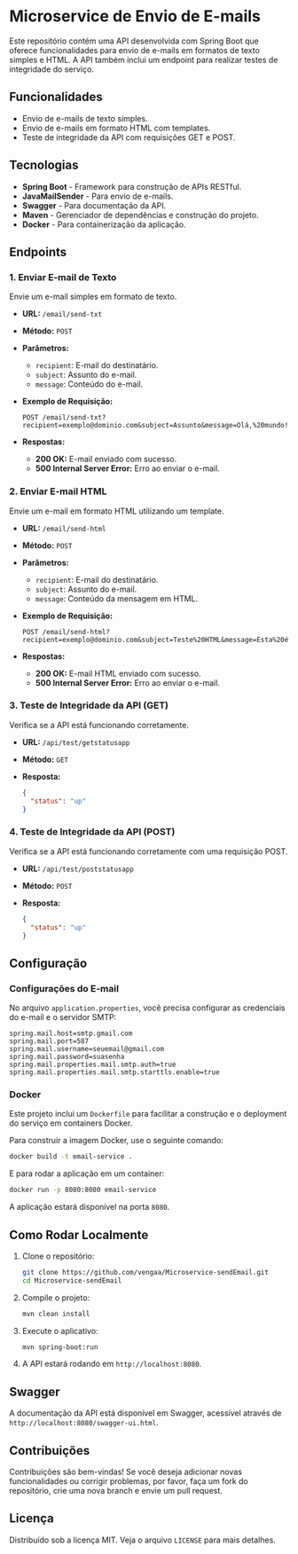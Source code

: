 
# Microservice de Envio de E-mails

Este repositório contém uma API desenvolvida com Spring Boot que oferece funcionalidades para envio de e-mails em formatos de texto simples e HTML. A API também inclui um endpoint para realizar testes de integridade do serviço.

## Funcionalidades

- Envio de e-mails de texto simples.
- Envio de e-mails em formato HTML com templates.
- Teste de integridade da API com requisições GET e POST.

## Tecnologias

- **Spring Boot** - Framework para construção de APIs RESTful.
- **JavaMailSender** - Para envio de e-mails.
- **Swagger** - Para documentação da API.
- **Maven** - Gerenciador de dependências e construção do projeto.
- **Docker** - Para containerização da aplicação.

## Endpoints

### 1. Enviar E-mail de Texto
Envie um e-mail simples em formato de texto.

- **URL:** `/email/send-txt`
- **Método:** `POST`
- **Parâmetros:**
  - `recipient`: E-mail do destinatário.
  - `subject`: Assunto do e-mail.
  - `message`: Conteúdo do e-mail.
  
- **Exemplo de Requisição:**
  
  ```http
  POST /email/send-txt?recipient=exemplo@dominio.com&subject=Assunto&message=Olá,%20mundo!
  ```

- **Respostas:**
  - **200 OK:** E-mail enviado com sucesso.
  - **500 Internal Server Error:** Erro ao enviar o e-mail.

### 2. Enviar E-mail HTML
Envie um e-mail em formato HTML utilizando um template.

- **URL:** `/email/send-html`
- **Método:** `POST`
- **Parâmetros:**
  - `recipient`: E-mail do destinatário.
  - `subject`: Assunto do e-mail.
  - `message`: Conteúdo da mensagem em HTML.

- **Exemplo de Requisição:**

  ```http
  POST /email/send-html?recipient=exemplo@dominio.com&subject=Teste%20HTML&message=Esta%20é%20uma%20mensagem%20de%20teste
  ```

- **Respostas:**
  - **200 OK:** E-mail HTML enviado com sucesso.
  - **500 Internal Server Error:** Erro ao enviar o e-mail.

### 3. Teste de Integridade da API (GET)
Verifica se a API está funcionando corretamente.

- **URL:** `/api/test/getstatusapp`
- **Método:** `GET`

- **Resposta:**
  ```json
  {
    "status": "up"
  }
  ```

### 4. Teste de Integridade da API (POST)
Verifica se a API está funcionando corretamente com uma requisição POST.

- **URL:** `/api/test/poststatusapp`
- **Método:** `POST`

- **Resposta:**
  ```json
  {
    "status": "up"
  }
  ```

## Configuração

### Configurações do E-mail
No arquivo `application.properties`, você precisa configurar as credenciais do e-mail e o servidor SMTP:

```properties
spring.mail.host=smtp.gmail.com
spring.mail.port=587
spring.mail.username=seuemail@gmail.com
spring.mail.password=suasenha
spring.mail.properties.mail.smtp.auth=true
spring.mail.properties.mail.smtp.starttls.enable=true
```

### Docker
Este projeto inclui um `Dockerfile` para facilitar a construção e o deployment do serviço em containers Docker.

Para construir a imagem Docker, use o seguinte comando:

```bash
docker build -t email-service .
```

E para rodar a aplicação em um container:

```bash
docker run -p 8080:8080 email-service
```

A aplicação estará disponível na porta `8080`.

## Como Rodar Localmente

1. Clone o repositório:
   ```bash
   git clone https://github.com/vengaa/Microservice-sendEmail.git
   cd Microservice-sendEmail
   ```

2. Compile o projeto:
   ```bash
   mvn clean install
   ```

3. Execute o aplicativo:
   ```bash
   mvn spring-boot:run
   ```

4. A API estará rodando em `http://localhost:8080`.

## Swagger

A documentação da API está disponível em Swagger, acessível através de `http://localhost:8080/swagger-ui.html`.

## Contribuições

Contribuições são bem-vindas! Se você deseja adicionar novas funcionalidades ou corrigir problemas, por favor, faça um fork do repositório, crie uma nova branch e envie um pull request.

## Licença

Distribuído sob a licença MIT. Veja o arquivo `LICENSE` para mais detalhes.
